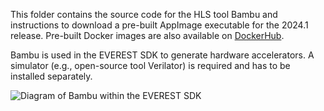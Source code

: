 This folder contains the source code for the HLS tool Bambu and instructions to download a pre-built AppImage executable for the 2024.1 release. Pre-built Docker images are also available on [DockerHub](https://hub.docker.com/u/bambuhls).

Bambu is used in the EVEREST SDK to generate hardware accelerators. A simulator (e.g., open-source tool Verilator) is required and has to be installed separately.

![Diagram of Bambu within the EVEREST SDK](bambu-sdk.drawio.png)